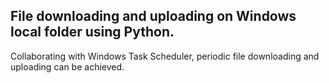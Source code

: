 ## File downloading and uploading on Windows local folder using Python. ##
Collaborating with Windows Task Scheduler, periodic file downloading and uploading can be achieved. 
